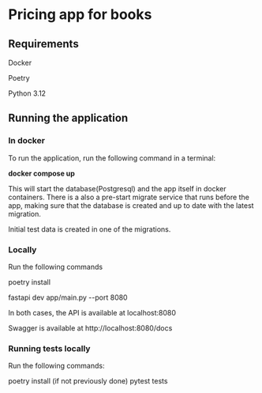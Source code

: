 # Pricing app for books

## Requirements

Docker

Poetry

Python 3.12

## Running the application

### In docker

To run the application, run the following command in a terminal:

**docker compose up**

This will start the database(Postgresql) and the app itself in docker containers.
There is a also a pre-start migrate service that runs before the app, making sure
that the database is created and up to date with the latest migration.

Initial test data is created in one of the migrations.

### Locally
Run the following commands

poetry install

fastapi dev app/main.py --port 8080



In both cases, the API is available at localhost:8080

Swagger is available at http://localhost:8080/docs


### Running tests locally

Run the following commands:

poetry install (if not previously done)
pytest tests